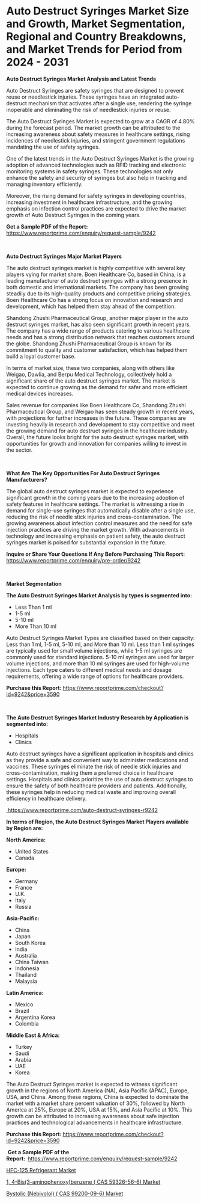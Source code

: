 <p><h1>Auto Destruct Syringes Market Size and Growth, Market Segmentation, Regional and Country Breakdowns, and Market Trends for Period from 2024 -  2031</h1></p><p><strong>Auto Destruct Syringes Market Analysis and Latest Trends</strong></p>
<p><p>Auto Destruct Syringes are safety syringes that are designed to prevent reuse or needlestick injuries. These syringes have an integrated auto-destruct mechanism that activates after a single use, rendering the syringe inoperable and eliminating the risk of needlestick injuries or reuse. </p><p>The Auto Destruct Syringes Market is expected to grow at a CAGR of 4.80% during the forecast period. The market growth can be attributed to the increasing awareness about safety measures in healthcare settings, rising incidences of needlestick injuries, and stringent government regulations mandating the use of safety syringes. </p><p>One of the latest trends in the Auto Destruct Syringes Market is the growing adoption of advanced technologies such as RFID tracking and electronic monitoring systems in safety syringes. These technologies not only enhance the safety and security of syringes but also help in tracking and managing inventory efficiently. </p><p>Moreover, the rising demand for safety syringes in developing countries, increasing investment in healthcare infrastructure, and the growing emphasis on infection control practices are expected to drive the market growth of Auto Destruct Syringes in the coming years.</p></p>
<p><strong>Get a Sample PDF of the Report:&nbsp;</strong> <a href="https://www.reportprime.com/enquiry/request-sample/9242">https://www.reportprime.com/enquiry/request-sample/9242</a></p>
<p>&nbsp;</p>
<p><strong>Auto Destruct Syringes Major Market Players</strong></p>
<p><p>The auto destruct syringes market is highly competitive with several key players vying for market share. Boen Healthcare Co, based in China, is a leading manufacturer of auto destruct syringes with a strong presence in both domestic and international markets. The company has been growing steadily due to its high-quality products and competitive pricing strategies. Boen Healthcare Co has a strong focus on innovation and research and development, which has helped them stay ahead of the competition.</p><p>Shandong Zhushi Pharmaceutical Group, another major player in the auto destruct syringes market, has also seen significant growth in recent years. The company has a wide range of products catering to various healthcare needs and has a strong distribution network that reaches customers around the globe. Shandong Zhushi Pharmaceutical Group is known for its commitment to quality and customer satisfaction, which has helped them build a loyal customer base.</p><p>In terms of market size, these two companies, along with others like Weigao, Dawlia, and Berpu Medical Technology, collectively hold a significant share of the auto destruct syringes market. The market is expected to continue growing as the demand for safer and more efficient medical devices increases.</p><p>Sales revenue for companies like Boen Healthcare Co, Shandong Zhushi Pharmaceutical Group, and Weigao has seen steady growth in recent years, with projections for further increases in the future. These companies are investing heavily in research and development to stay competitive and meet the growing demand for auto destruct syringes in the healthcare industry. Overall, the future looks bright for the auto destruct syringes market, with opportunities for growth and innovation for companies willing to invest in the sector.</p></p>
<p>&nbsp;</p>
<p><strong>What Are The Key Opportunities For Auto Destruct Syringes Manufacturers?</strong></p>
<p><p>The global auto destruct syringes market is expected to experience significant growth in the coming years due to the increasing adoption of safety features in healthcare settings. The market is witnessing a rise in demand for single-use syringes that automatically disable after a single use, reducing the risk of needle stick injuries and cross-contamination. The growing awareness about infection control measures and the need for safe injection practices are driving the market growth. With advancements in technology and increasing emphasis on patient safety, the auto destruct syringes market is poised for substantial expansion in the future.</p></p>
<p><strong>Inquire or Share Your Questions If Any Before Purchasing This Report:</strong> <a href="https://www.reportprime.com/enquiry/pre-order/9242">https://www.reportprime.com/enquiry/pre-order/9242</a></p>
<p>&nbsp;</p>
<p><strong>Market Segmentation</strong></p>
<p><strong>The Auto Destruct Syringes Market Analysis by types is segmented into:</strong></p>
<p><ul><li>Less Than 1 ml</li><li>1-5 ml</li><li>5-10 ml</li><li>More Than 10 ml</li></ul></p>
<p><p>Auto Destruct Syringes Market Types are classified based on their capacity: Less than 1 ml, 1-5 ml, 5-10 ml, and More than 10 ml. Less than 1 ml syringes are typically used for small volume injections, while 1-5 ml syringes are commonly used for standard injections. 5-10 ml syringes are used for larger volume injections, and more than 10 ml syringes are used for high-volume injections. Each type caters to different medical needs and dosage requirements, offering a wide range of options for healthcare providers.</p></p>
<p><strong>Purchase this Report:&nbsp;</strong><a href="https://www.reportprime.com/checkout?id=9242&price=3590">https://www.reportprime.com/checkout?id=9242&price=3590</a></p>
<p>&nbsp;</p>
<p><strong>The Auto Destruct Syringes Market Industry Research by Application is segmented into:</strong></p>
<p><ul><li>Hospitals</li><li>Clinics</li></ul></p>
<p><p>Auto destruct syringes have a significant application in hospitals and clinics as they provide a safe and convenient way to administer medications and vaccines. These syringes eliminate the risk of needle stick injuries and cross-contamination, making them a preferred choice in healthcare settings. Hospitals and clinics prioritize the use of auto destruct syringes to ensure the safety of both healthcare providers and patients. Additionally, these syringes help in reducing medical waste and improving overall efficiency in healthcare delivery.</p></p>
<p><a href="https://www.reportprime.com/auto-destruct-syringes-r9242">&nbsp;https://www.reportprime.com/auto-destruct-syringes-r9242</a></p>
<p><strong>In terms of Region, the Auto Destruct Syringes Market Players available by Region are:</strong></p>
<p>
    <p> <strong> North America: </strong>
        <ul>
            <li>United States</li>
            <li>Canada</li>
        </ul>
        </p> 
    <p> <strong> Europe: </strong>
        <ul>
            <li>Germany</li>
            <li>France</li>
            <li>U.K.</li>
            <li>Italy</li>
            <li>Russia</li>
        </ul>
        </p> 
    <p> <strong> Asia-Pacific: </strong>
        <ul>
            <li>China</li>
            <li>Japan</li>
            <li>South Korea</li>
            <li>India</li>
            <li>Australia</li>
            <li>China Taiwan</li>
            <li>Indonesia</li>
            <li>Thailand</li>
            <li>Malaysia</li>
        </ul>
        </p> 
    <p> <strong> Latin America: </strong>
        <ul>
            <li>Mexico</li>
            <li>Brazil</li>
            <li>Argentina Korea</li>
            <li>Colombia</li>
        </ul>
        </p> 
    <p> <strong> Middle East & Africa: </strong>
        <ul>
            <li>Turkey</li>
            <li>Saudi</li>
            <li>Arabia</li>
            <li>UAE</li>
            <li>Korea</li>
        </ul>
    </p>
    </p>
<p><p>The Auto Destruct Syringes market is expected to witness significant growth in the regions of North America (NA), Asia Pacific (APAC), Europe, USA, and China. Among these regions, China is expected to dominate the market with a market share percent valuation of 30%, followed by North America at 25%, Europe at 20%, USA at 15%, and Asia Pacific at 10%. This growth can be attributed to increasing awareness about safe injection practices and technological advancements in healthcare infrastructure.</p></p>
<p><strong>Purchase this Report: </strong><a href="https://www.reportprime.com/checkout?id=9242&price=3590">https://www.reportprime.com/checkout?id=9242&price=3590</a></p>
<p>&nbsp;<strong>Get a Sample PDF of the Report:&nbsp;&nbsp;</strong><a href="https://www.reportprime.com/enquiry/request-sample/9242">https://www.reportprime.com/enquiry/request-sample/9242</a></p>
<p><strong></strong></p>
<p><p><a href="https://www.linkedin.com/pulse/hfc-125-refrigerant-market-size-growth-outlook-from-2024-uoikf?trackingId=xKPaQ0dKSLwNWOQifhMtiA%3D%3D">HFC-125 Refrigerant Market</a></p><p><a href="https://www.linkedin.com/pulse/1-4-bis3-aminophenoxybenzene-cas-59326-56-6-market-size-gsvaf?trackingId=j9H2Lz0hfJOy636qpqdt4w%3D%3D">1, 4-Bis(3-aminophenoxy)benzene ( CAS 59326-56-6) Market</a></p><p><a href="https://www.linkedin.com/pulse/bystolic-nebivolol-cas-99200-09-6-market-size-growth-outlook-p3nbe?trackingId=uC4GlYJ0nVvBZ7DX42iERQ%3D%3D">Bystolic (Nebivolol) ( CAS 99200-09-6) Market</a></p></p>